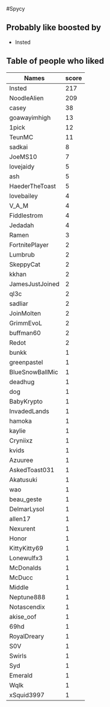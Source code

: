 #Spycy
## Probably like boosted by 
+ Insted
## Table of people who liked
Names | score
--- | ---
Insted | 217
NoodleAlien | 209
casey | 38
goawayimhigh | 13
1pick | 12
TeunMC | 11
sadkai | 8
JoeMS10 | 7
lovejaidy | 5
ash | 5
HaederTheToast | 5
lovebailey | 4
V_A_M | 4
Fiddlestrom | 4
Jedadah | 4
Ramen | 3
FortnitePlayer | 2
Lumbrub | 2
SkeppyCat | 2
kkhan | 2
JamesJustJoined | 2
ql3c | 2
sadliar | 2
JoinMolten | 2
GrimmEvoL | 2
buffman60 | 2
Redot | 2
bunkk | 1
greenpastel | 1
BlueSnowBallMic | 1
deadhug | 1
dog | 1
BabyKrypto | 1
InvadedLands | 1
hamoka | 1
kaylie | 1
Cryniixz | 1
kvids | 1
Azuuree | 1
AskedToast031 | 1
Akatusuki | 1
wao | 1
beau_geste | 1
DelmarLysol | 1
allen17 | 1
Nexurent | 1
Honor | 1
KittyKitty69 | 1
Lonewulfx3 | 1
McDonalds | 1
McDucc | 1
Middle | 1
Neptune888 | 1
Notascendix | 1
akise_oof | 1
69hd | 1
RoyalDreary | 1
S0V | 1
Swirls | 1
Syd | 1
Emerald | 1
Wqlk | 1
xSquid3997 | 1
